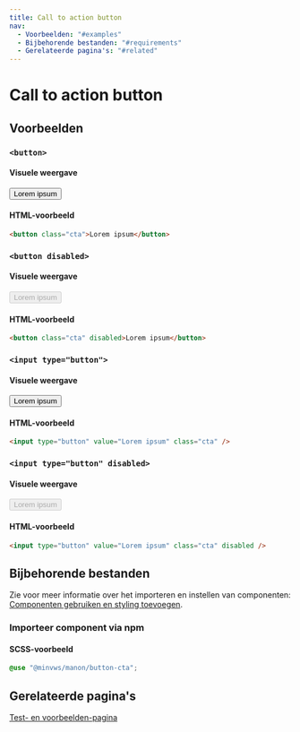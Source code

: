 ```yaml
---
title: Call to action button
nav:
  - Voorbeelden: "#examples"
  - Bijbehorende bestanden: "#requirements"
  - Gerelateerde pagina's: "#related"
---
```


# Call to action button

<h2 id="examples">Voorbeelden</h2>

### `<button>`

#### Visuele weergave

<button class="cta">Lorem ipsum</button>

#### HTML-voorbeeld

```html
<button class="cta">Lorem ipsum</button>
```

### `<button disabled>`

#### Visuele weergave

<button class="cta" disabled>Lorem ipsum</button>

#### HTML-voorbeeld

```html
<button class="cta" disabled>Lorem ipsum</button>
```

### `<input type="button">`

#### Visuele weergave

<input type="button" value="Lorem ipsum" class="cta" />

#### HTML-voorbeeld

```html
<input type="button" value="Lorem ipsum" class="cta" />
```

### `<input type="button" disabled>`

#### Visuele weergave

<input type="button" value="Lorem ipsum" class="cta" disabled />

#### HTML-voorbeeld

```html
<input type="button" value="Lorem ipsum" class="cta" disabled />
```

<h2 id="requirements">Bijbehorende bestanden</h2>

Zie voor meer informatie over het importeren en instellen van componenten: [Componenten gebruiken en styling toevoegen](/documentation/import-styling).

### Importeer component via npm

#### SCSS-voorbeeld

```scss
@use "@minvws/manon/button-cta";
```

<h2 id="related">Gerelateerde pagina's</h2>

[Test- en voorbeelden-pagina](/components/button-call-to-action-test)
